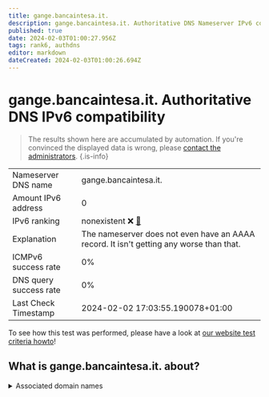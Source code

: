 ```yaml
---
title: gange.bancaintesa.it.
description: gange.bancaintesa.it. Authoritative DNS Nameserver IPv6 compatibility
published: true
date: 2024-02-03T01:00:27.956Z
tags: rank6, authdns
editor: markdown
dateCreated: 2024-02-03T01:00:26.694Z
---
```


# gange.bancaintesa.it. Authoritative DNS IPv6 compatibility

> The results shown here are accumulated by automation. If you're convinced the displayed data is wrong, please [contact the administrators](/howto/chat). 
{.is-info}




|   |   |
| - | - |
| Nameserver DNS name | gange.bancaintesa.it.
| Amount IPv6 address | 0
| IPv6 ranking | nonexistent :x: [🔗](/howto/ranking) |
| Explanation | The nameserver does not even have an AAAA record. It isn't getting any worse than that. |
| ICMPv6 success rate | 0%|
| DNS query success rate | 0% |
| Last Check Timestamp | 2024-02-02 17:03:55.190078+01:00 |

To see how this test was performed, please have a look at [our website test criteria howto](/howto/testcriteria/authdns)!


## What is gange.bancaintesa.it. about?






<details>
<summary>Associated domain names</summary>

www.intesasanpaolo.com

</details>
